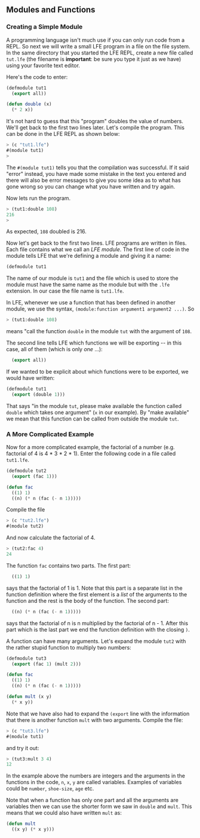 ## Modules and Functions

### Creating a Simple Module

A programming language isn't much use if you can only run code from a REPL. So next we will write a small LFE program in a file on the file system. In the same directory that you started the LFE REPL, create a new file called ``tut.lfe`` (the filename is **important**: be sure you type it just as we have) using your favorite text editor.

Here's the code to enter:

```lisp
(defmodule tut1
  (export all))

(defun double (x)
  (* 2 x))
```

It's not hard to guess that this "program" doubles the value of numbers. We'll get back to the first two lines later. Let's compile the program. This can be done in the LFE REPL as shown below:

```lisp
> (c "tut1.lfe")
#(module tut1)
>
```

The ``#(module tut1)`` tells you that the compilation was successful. If it said "error" instead, you have made some mistake in the text you entered and there will also be error messages to give you some idea as to what has gone wrong so you can change what you have written and try again.

Now lets run the program.

```lisp
> (tut1:double 108)
216
>
```

As expected, ``108`` doubled is 216.

Now let's get back to the first two lines. LFE programs are written in files. Each file contains what we call an *LFE module*. The first line of code in the module tells LFE that we're defining a module and giving it a name:

```lisp
(defmodule tut1
```
The name of our module is ``tut1`` and the file which is used to store the module must have the same name as the module but with the ``.lfe`` extension. In our case the file name is ``tut1.lfe``.

In LFE, whenever we use a function that has been defined in another module, we use the syntax, ``(module:function argument1 argument2 ...)``. So

```lisp
> (tut1:double 108)
```

means "call the function ``double`` in the module ``tut`` with the argument of ``108``.

The second line tells LFE which functions we will be exporting -- in this case, all of them (which is only *one* ...):

```lisp
  (export all))
```

If we wanted to be explicit about which functions were to be exported, we would have written:

```lisp
(defmodule tut1
  (export (double 1)))
```

That says "in the module ``tut``, please make available the function called ``double`` which takes one argument" (``x`` in our example). By "make available" we mean that this function can be called from outside the module ``tut``.

### A More Complicated Example

Now for a more complicated example, the factorial of a number (e.g. factorial of 4 is 4 * 3 * 2 * 1). Enter the following code in a file called ``tut1.lfe``.

```lisp
(defmodule tut2
  (export (fac 1)))

(defun fac
  ((1) 1)
  ((n) (* n (fac (- n 1)))))
```

Compile the file

```lisp
> (c "tut2.lfe")
#(module tut2)
```

And now calculate the factorial of 4.

```lisp
> (tut2:fac 4)
24
```

The function ``fac`` contains two parts. The first part:

```lisp
  ((1) 1)
```

says that the factorial of 1 is 1. Note that this part is a separate list in the function definition where the first element is a *list* of the arguments to the function and the rest is the body of the function. The second part:

```lisp
  ((n) (* n (fac (- n 1)))))
```

says that the factorial of n is n multiplied by the factorial of n - 1. After this part which is the last part we end the function definition with the closing ``)``.

A function can have many arguments. Let's expand the module ``tut2`` with the rather stupid function to multiply two numbers:

```lisp
(defmodule tut3
  (export (fac 1) (mult 2)))

(defun fac
  ((1) 1)
  ((n) (* n (fac (- n 1)))))

(defun mult (x y)
  (* x y))

```

Note that we have also had to expand the ``(export`` line with the information that there is another function ``mult`` with two arguments. Compile the file:

```lisp
> (c "tut3.lfe")
#(module tut1)
```
and try it out:

```lisp
> (tut3:mult 3 4)
12
```

In the example above the numbers are integers and the arguments in the functions in the code, ``n``, ``x``, ``y`` are called variables. Examples of variables could be ``number``, ``shoe-size``, ``age`` etc.

Note that when a function has only one part and all the arguments are variables then we can use the shorter form we saw in ``double`` and ``mult``. This means that we could also have written ``mult`` as:

```lisp
(defun mult
  ((x y) (* x y)))
```
